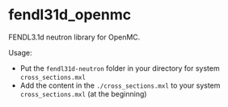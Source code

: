 # fendl31d_openmc
FENDL3.1d neutron library for OpenMC.

Usage:
- Put the `fendl31d-neutron` folder in your directory for system `cross_sections.mxl`
- Add the content in the `./cross_sections.mxl` to your system `cross_sections.mxl` (at the beginning)


